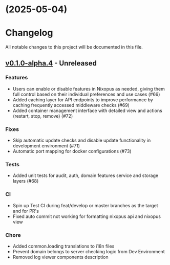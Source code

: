 # [](https://github.com/raghavyuva/nixopus/compare/v0.1.0-alpha.4...v) (2025-05-04)



# Changelog

All notable changes to this project will be documented in this file.

## [v0.1.0-alpha.4] - Unreleased

### Features
- Users can enable or disable features in Nixopus as needed, giving them full control based on their individual preferences and use cases (#66)
- Added caching layer for API endpoints to improve performance by caching frequently accessed middleware checks (#69)
- Added container management interface with detailed view and actions (restart, stop, remove) (#72)

### Fixes
- Skip automatic update checks and disable update functionality in development environment (#71)
- Automatic port mapping for docker configurations (#73)

### Tests
- Added unit tests for audit, auth, domain features service and storage layers (#68)

### CI
- Spin up Test CI during feat/develop or master branches as the target and for PR's
- Fixed auto commit not working for formatting nixopus api and nixopus view

### Chore
- Added common.loading translations to i18n files
- Prevent domain belongs to server checking logic from Dev Environment
- Removed log viewer components description

[Unreleased]: https://github.com/raghavyuva/nixopus/compare/v0.1.0-alpha.3...HEAD
[v0.1.0-alpha.4]: https://github.com/raghavyuva/nixopus/compare/v0.1.0-alpha.3...v0.1.0-alpha.4
